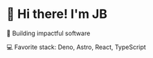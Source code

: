 <p align="center">
  <h1>👋 Hi there! I'm JB</h1>
  <p>🚀 Building impactful software</p>
  <p>💻 Favorite stack: Deno, Astro, React, TypeScript</p>
</p>
